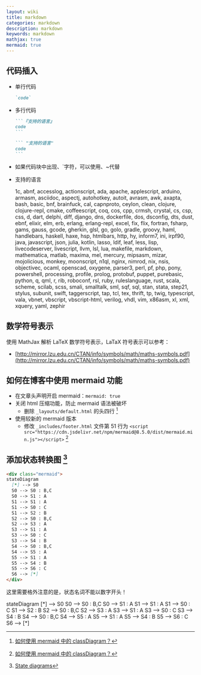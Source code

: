 ```yaml
---
layout: wiki
title: markdown
categories: markdown
description: markdown
keywords: markdown
mathjax: true
mermaid: true
---
```


## 代码插入

- 单行代码

  ```markdown
  `code`
  ```

- 多行代码

  ~~~markdown
  ```『支持的语言』
  code
  ```
  ~~~

  ~~~markdown
  ``` "支持的语言"
  code
  ```
  ~~~
- 如果代码块中出现、`字符，可以使用、~代替

- 支持的语言

  1c, abnf, accesslog, actionscript, ada, apache, applescript, arduino, armasm, asciidoc, aspectj, autohotkey, autoit, avrasm, awk, axapta, bash, basic, bnf, brainfuck, cal, capnproto, ceylon, clean, clojure, clojure-repl, cmake, coffeescript, coq, cos, cpp, crmsh, crystal, cs, csp, css, d, dart, delphi, diff, django, dns, dockerfile, dos, dsconfig, dts, dust, ebnf, elixir, elm, erb, erlang, erlang-repl, excel, fix, flix, fortran, fsharp, gams, gauss, gcode, gherkin, glsl, go, golo, gradle, groovy, haml, handlebars, haskell, haxe, hsp, htmlbars, http, hy, inform7, ini, irpf90, java, javascript, json, julia, kotlin, lasso, ldif, leaf, less, lisp, livecodeserver, livescript, llvm, lsl, lua, makefile, markdown, mathematica, matlab, maxima, mel, mercury, mipsasm, mizar, mojolicious, monkey, moonscript, n1ql, nginx, nimrod, nix, nsis, objectivec, ocaml, openscad, oxygene, parser3, perl, pf, php, pony, powershell, processing, profile, prolog, protobuf, puppet, purebasic, python, q, qml, r, rib, roboconf, rsl, ruby, ruleslanguage, rust, scala, scheme, scilab, scss, smali, smalltalk, sml, sqf, sql, stan, stata, step21, stylus, subunit, swift, taggerscript, tap, tcl, tex, thrift, tp, twig, typescript, vala, vbnet, vbscript, vbscript-html, verilog, vhdl, vim, x86asm, xl, xml, xquery, yaml, zephir

## 数学符号表示

使用 MathJax 解析 LaTeX 数学符号表示，LaTaX 符号表示可以参考：

- [http://mirror.lzu.edu.cn/CTAN/info/symbols/math/maths-symbols.pdf](http://mirror.lzu.edu.cn/CTAN/info/symbols/math/maths-symbols.pdf)

## 如何在博客中使用 mermaid 功能

- 在文章头声明开启 mermaid：`mermaid: true`
- 关闭 html 压缩功能，防止 mermaid 语法被破坏
  - 删除 `_layouts/default.html` 的头四行 [^1]
- 使用较新的 mermaid 版本
  - 修改 `_includes/footer.html` 文件第 51 行为 `<script src="https://cdn.jsdelivr.net/npm/mermaid@8.5.0/dist/mermaid.min.js"></script>` [^1]

## 添加状态转换图 [^2]

```markdown
<div class="mermaid">
stateDiagram
  [*] --> S0
  S0 --> S0 : B,C
  S0 --> S1 : A
  S1 --> S1 : A
  S1 --> S0 : C
  S1 --> S2 : B
  S2 --> S0 : B,C
  S2 --> S3 : A
  S3 --> S1 : A
  S3 --> S0 : C
  S3 --> S4 : B
  S4 --> S0 : B,C
  S4 --> S5 : A
  S5 --> S1 : A
  S5 --> S4 : B
  S5 --> S6 : C
  S6 --> [*]
</div>
```

这里需要格外注意的是，状态名词不能以数字开头！

<div class="mermaid">
stateDiagram
  [*] --> S0
  S0 --> S0 : B,C
  S0 --> S1 : A
  S1 --> S1 : A
  S1 --> S0 : C
  S1 --> S2 : B
  S2 --> S0 : B,C
  S2 --> S3 : A
  S3 --> S1 : A
  S3 --> S0 : C
  S3 --> S4 : B
  S4 --> S0 : B,C
  S4 --> S5 : A
  S5 --> S1 : A
  S5 --> S4 : B
  S5 --> S6 : C
  S6 --> [*]
</div>

[^1]: [如何使用 mermaid 中的 classDiagram？](https://github.com/mzlogin/mzlogin.github.io/issues/131)
[^2]: [State diagrams](https://mermaid-js.github.io/mermaid/#/stateDiagram)
